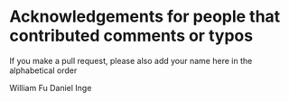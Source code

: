 # Acknowledgements for people that contributed comments or typos

If you make a pull request, please also add your name here in the alphabetical order

William Fu
Daniel Inge
